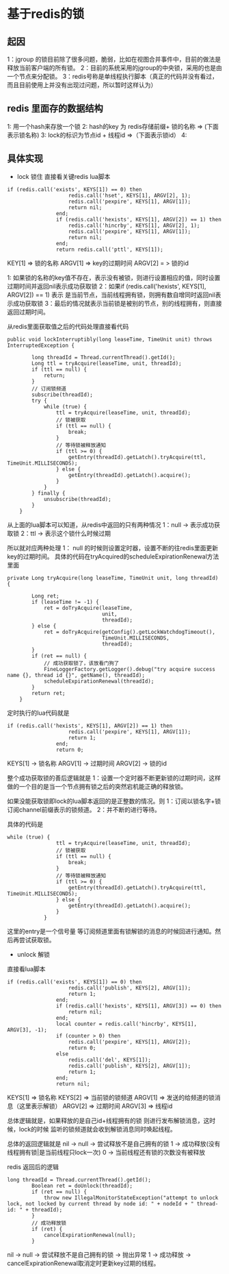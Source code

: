 # 基于redis的锁

## 起因
1：jgroup 的锁目前除了很多问题，脆弱，比如在视图合并事件中，目前的做法是释放当前客户端的所有锁。
2：目前的系统采用的jgroup的中央锁，采用的也是由一个节点来分配锁。
3：redis号称是单线程执行脚本（真正的代码并没有看过，而且目前使用上并没有出现过问题，所以暂时这样认为）

## redis 里面存的数据结构
1: 用一个hash来存放一个锁
2: hash的key 为 redis存储前缀+ 锁的名称 => (下面表示锁名称)
3: lock的标识为节点id + 线程id =>（下面表示锁id）
4: 
## 具体实现
+ lock 锁住
直接看关键redis lua脚本

```
if (redis.call('exists', KEYS[1]) == 0) then
                    redis.call('hset', KEYS[1], ARGV[2], 1);
                    redis.call('pexpire', KEYS[1], ARGV[1]);
                    return nil;
                end;
                if (redis.call('hexists', KEYS[1], ARGV[2]) == 1) then
                    redis.call('hincrby', KEYS[1], ARGV[2], 1);
                    redis.call('pexpire', KEYS[1], ARGV[1]);
                    return nil;
                end;
                return redis.call('pttl', KEYS[1]);
``` 
KEY[1] => 锁的名称
ARGV[1] => key的过期时间
ARGV[2] = > 锁的id

1: 如果锁的名称的key值不存在，表示没有被锁，则进行设置相应的值，同时设置过期时间并返回nil表示成功获取锁
2：如果if (redis.call('hexists', KEYS[1], ARGV[2]) == 1) 表示
是当前节点，当前线程拥有锁，则拥有数自增同时返回nil表示成功获取锁
3：最后的情况就表示当前锁是被别的节点，别的线程拥有，则直接返回过期时间。

从redis里面获取值之后的代码处理直接看代码

```
public void lockInterruptibly(long leaseTime, TimeUnit unit) throws InterruptedException {

        long threadId = Thread.currentThread().getId();
        Long ttl = tryAcquire(leaseTime, unit, threadId);
        if (ttl == null) {
            return;
        }
        // 订阅锁频道
        subscribe(threadId);
        try {
            while (true) {
                ttl = tryAcquire(leaseTime, unit, threadId);
                // 锁被获取
                if (ttl == null) {
                    break;
                }
                // 等待锁被释放通知
                if (ttl >= 0) {
                    getEntry(threadId).getLatch().tryAcquire(ttl, TimeUnit.MILLISECONDS);
                } else {
                    getEntry(threadId).getLatch().acquire();
                }
            }
        } finally {
            unsubscribe(threadId);
        }
    }
```

从上面的lua脚本可以知道，从redis中返回的只有两种情况
1：null -> 表示成功获取锁
2：ttl -> 表示这个锁什么时候过期

所以就对应两种处理
1： null 的时候则设置定时器，设置不断的往redis里面更新key的过期时间。
具体的代码在tryAcquired的scheduleExpirationRenewal方法里面
```
private Long tryAcquire(long leaseTime, TimeUnit unit, long threadId) {

        Long ret;
        if (leaseTime != -1) {
            ret = doTryAcquire(leaseTime,
                               unit,
                               threadId);
        } else {
            ret = doTryAcquire(getConfig().getLockWatchdogTimeout(),
                               TimeUnit.MILLISECONDS,
                               threadId);
        }
        if (ret == null) {
            // 成功获取锁了，该放看门狗了
            FineLoggerFactory.getLogger().debug("try acquire success name {}, thread id {}", getName(), threadId);
            scheduleExpirationRenewal(threadId);
        }
        return ret;
    }
```
定时执行的lua代码就是
```
if (redis.call('hexists', KEYS[1], ARGV[2]) == 1) then
                    redis.call('pexpire', KEYS[1], ARGV[1]);
                    return 1;
                end;
                return 0;
```
KEYS[1] -> 锁名称
ARGV[1] -> 过期时间
ARGV[2] -> 锁的id

整个成功获取锁的善后逻辑就是
1：设置一个定时器不断更新锁的过期时间，这样做的一个目的是当一个节点拥有锁之后的突然宕机能正确的释放锁。

如果没能获取锁即lock的lua脚本返回的是正整数的情况。则
1：订阅以锁名字+锁订阅channel前缀表示的锁频道。
2：并不断的进行等待。

具体的代码是
```
while (true) {
                ttl = tryAcquire(leaseTime, unit, threadId);
                // 锁被获取
                if (ttl == null) {
                    break;
                }
                // 等待锁被释放通知
                if (ttl >= 0) {
                    getEntry(threadId).getLatch().tryAcquire(ttl, TimeUnit.MILLISECONDS);
                } else {
                    getEntry(threadId).getLatch().acquire();
                }
            }
```

这里的entry是一个信号量
等订阅频道里面有锁解锁的消息的时候回进行通知。然后再尝试获取锁。

+ unlock 解锁

直接看lua脚本
```
if (redis.call('exists', KEYS[1]) == 0) then
                    redis.call('publish', KEYS[2], ARGV[1]);
                    return 1;
                end;
                if (redis.call('hexists', KEYS[1], ARGV[3]) == 0) then
                    return nil;
                end;
                local counter = redis.call('hincrby', KEYS[1], ARGV[3], -1);
                if (counter > 0) then
                    redis.call('pexpire', KEYS[1], ARGV[2]);
                    return 0;
                else
                    redis.call('del', KEYS[1]);
                    redis.call('publish', KEYS[2], ARGV[1]);
                    return 1;
                end;
                return nil;
```

KEYS[1] => 锁名称
KEYS[2] => 当前锁的锁频道
ARGV[1] => 发送的给频道的锁消息（这里表示解锁）
ARGV[2] => 过期时间
ARGV[3] => 线程id

总体逻辑就是，如果释放的是自己id+线程拥有的锁
则进行发布解锁消息，这时候，lock的时候
监听的锁频道就会收到解锁消息同时唤起线程。

总体的返回逻辑就是
nil -> null -> 尝试释放不是自己拥有的锁
1 -> 成功释放(没有线程拥有锁|是当前线程只lock一次)
0 -> 当前线程还有锁的次数没有被释放

redis 返回后的逻辑
```
long threadId = Thread.currentThread().getId();
        Boolean ret = doUnlock(threadId);
        if (ret == null) {
            throw new IllegalMonitorStateException("attempt to unlock lock, not locked by current thread by node id: " + nodeId + " thread-id: " + threadId);
        }
        // 成功释放锁
        if (ret) {
            cancelExpirationRenewal(null);
        }
```
nil -> null -> 尝试释放不是自己拥有的锁 -> 抛出异常
1 -> 成功释放 -> cancelExpirationRenewal取消定时更新key过期的线程。




